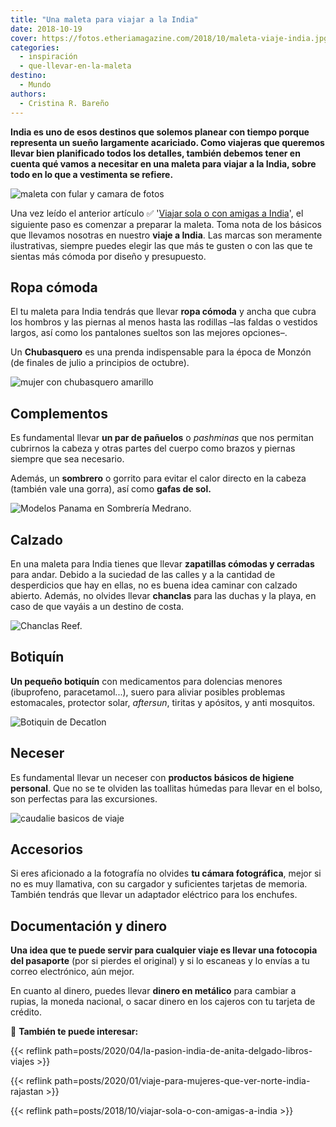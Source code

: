 ```yaml
---
title: "Una maleta para viajar a la India"
date: 2018-10-19
cover: https://fotos.etheriamagazine.com/2018/10/maleta-viaje-india.jpg
categories: 
  - inspiración
  - que-llevar-en-la-maleta
destino: 
  - Mundo
authors: 
  - Cristina R. Bareño
---
```


**India es uno de esos destinos que solemos planear con tiempo porque representa un 
sueño largamente acariciado. Como viajeras que queremos llevar bien planificado todos 
los detalles, también debemos tener en cuenta qué vamos a necesitar en una maleta para 
viajar a la India, sobre todo en lo que a vestimenta se refiere.** 

![maleta con fular y camara de fotos](https://fotos.etheriamagazine.com/2018/10/maleta-viaje-india.jpg "Planifica tu maleta a la India con tiempo suficiente para que no te falte de nada.")

Una vez leído el anterior artículo ✅ '[Viajar sola o con amigas a 
India](http://etheriamagazine.com/2018/10/19/viajar-sola-o-con-amigas-a-india/)', el 
siguiente paso es comenzar a preparar la maleta. Toma nota de los básicos que llevamos 
nosotras en nuestro **viaje a India**. Las marcas son meramente ilustrativas, siempre 
puedes elegir las que más te gusten o con las que te sientas más cómoda por diseño y 
presupuesto. 

## Ropa cómoda

El tu maleta para India tendrás que llevar **ropa cómoda** y ancha que cubra los hombros 
y las piernas al menos hasta las rodillas –las faldas o vestidos largos, así como los 
pantalones sueltos son las mejores opciones–. 

Un **Chubasquero** es una prenda indispensable para la época de Monzón (de finales de 
julio a principios de octubre). 

![mujer con chubasquero amarillo](https://fotos.etheriamagazine.com/2018/10/chubasquero-hm.jpg "Chubasquero H&M.")

## Complementos

Es fundamental llevar **un par de pañuelos** o _pashminas_ que nos permitan cubrirnos la 
cabeza y otras partes del cuerpo como brazos y piernas siempre que sea necesario. 

Además, un **sombrero** o gorrito para evitar el calor directo en la cabeza (también 
vale una gorra), así como **gafas de sol.** 

![Modelos Panama en Sombrería Medrano.](https://fotos.etheriamagazine.com/2018/10/sombreria-medrano-panama.jpg "Modelos Panama en Sombrería Medrano.")

## Calzado

En una maleta para India tienes que llevar **zapatillas cómodas y cerradas** para andar. 
Debido a la suciedad de las calles y a la cantidad de desperdicios que hay en ellas, no 
es buena idea caminar con calzado abierto. Además, no olvides llevar **chanclas** para 
las duchas y la playa, en caso de que vayáis a un destino de costa. 

![Chanclas Reef.](https://fotos.etheriamagazine.com/2018/10/chanclas-reef.jpg "Chanclas Reef.")

## Botiquín

**Un pequeño botiquín** con medicamentos para dolencias menores (ibuprofeno, 
paracetamol...), suero para aliviar posibles problemas estomacales, protector solar, 
_aftersun_, tiritas y apósitos, y anti mosquitos. 

![Botiquin de Decatlon](https://fotos.etheriamagazine.com/2018/10/botiquin-viaje-decatlon.jpg "Botiquín de Decatlon.")

## Neceser

Es fundamental llevar un neceser con **productos básicos de higiene personal**. Que no 
se te olviden las toallitas húmedas para llevar en el bolso, son perfectas para las 
excursiones. 

![caudalie basicos de viaje](https://fotos.etheriamagazine.com/2018/10/neceser-viaje-caudalie.jpg "Básicos de viaje de Caudalie.")

## Accesorios

Si eres aficionado a la fotografía no olvides **tu cámara fotográfica**, mejor si no es 
muy llamativa, con su cargador y suficientes tarjetas de memoria. También tendrás que 
llevar un adaptador eléctrico para los enchufes. 

## Documentación y dinero

**Una idea que te puede servir para cualquier viaje es llevar una fotocopia del 
pasaporte** (por si pierdes el original) y si lo escaneas y lo envías a tu correo 
electrónico, aún mejor. 

En cuanto al dinero, puedes llevar **dinero en metálico** para cambiar a rupias, la 
moneda nacional, o sacar dinero en los cajeros con tu tarjeta de crédito. 

📌 **También te puede interesar:** 

{{< reflink path=posts/2020/04/la-pasion-india-de-anita-delgado-libros-viajes >}} 

{{< reflink path=posts/2020/01/viaje-para-mujeres-que-ver-norte-india-rajastan >}} 

{{< reflink path=posts/2018/10/viajar-sola-o-con-amigas-a-india >}}
